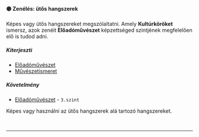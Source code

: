 #### 🟣 Zenélés: ütős hangszerek

Képes vagy ütős hangszereket megszólaltatni. Amely **Kultúrköröket** ismersz, azok zenéit **Előadóművészet** képzettséged szintjének megfelelően elő is tudod adni.

##### Kiterjeszti
- [Előadóművészet](../kepzettsegek/eloadomuveszet.md)
- [Művészetismeret](../kepzettsegek/muveszetismeret.md)

##### Követelmény
- [Előadóművészet](../kepzettsegek/eloadomuveszet.md) - `3.szint`

Képes vagy használni az ütős hangszerek alá tartozó hangszereket.

<br />

---
